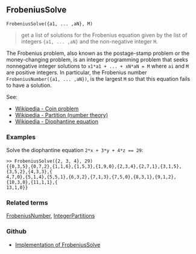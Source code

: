 ## FrobeniusSolve

```
FrobeniusSolve({a1, ... ,aN}, M)
```

> get a list of solutions for the Frobenius equation given by the list of integers `{a1, ... ,aN}` and the non-negative integer `M`.

The Frobenius problem, also known as the postage-stamp problem or the money-changing problem, is an integer programming problem that seeks nonnegative integer solutions to `x1*a1 + ... + xN*aN = M` where `ai` and `M` are positive integers.
In particular, the Frobenius number `FrobeniusNumber({a1, ... ,aN})`, is the largest `M` so that this equation fails to have a solution.

See: 
* [Wikipedia - Coin problem](https://en.wikipedia.org/wiki/Coin_problem)
* [Wikipedia - Partition (number theory)](https://en.wikipedia.org/wiki/Partition_(number_theory))
* [Wikipedia - Diophantine equation](https://en.wikipedia.org/wiki/Diophantine_equation)

### Examples

Solve the diophantine equation `2*x + 3*y + 4*z == 29`:

```
>> FrobeniusSolve({2, 3, 4}, 29)
{{0,3,5},{0,7,2},{1,1,6},{1,5,3},{1,9,0},{2,3,4},{2,7,1},{3,1,5},{3,5,2},{4,3,3},{
4,7,0},{5,1,4},{5,5,1},{6,3,2},{7,1,3},{7,5,0},{8,3,1},{9,1,2},{10,3,0},{11,1,1},{
13,1,0}}
```

### Related terms 
[FrobeniusNumber](FrobeniusNumber.md), [IntegerPartitions](IntegerPartitions.md) 

### Github

* [Implementation of FrobeniusSolve](https://github.com/axkr/symja_android_library/blob/master/symja_android_library/matheclipse-core/src/main/java/org/matheclipse/core/reflection/system/FrobeniusSolve.java#L54) 
